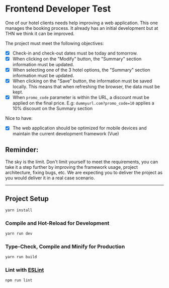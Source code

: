 # Frontend Developer Test

One of our hotel clients needs help improving a web application. This one manages the booking process. It already has an initial development but at THN we think it can be improved.

The project must meet the following objectives:

- [x] Check-in and check-out dates must be today and tomorrow.
- [x] When clicking on the "Modify" button, the "Summary" section information must be updated.
- [x] When selecting one of the 3 hotel options, the "Summary" section information must be updated.
- [x] When clicking on the "Save" button, the information must be saved locally. This means that when refreshing the browser, the data must be kept.
- [x] When `promo_code` parameter is within the URL, a discount must be applied on the final price. E.g: `dummyurl.com?promo_code=10` applies a 10% discount on the Summary section

Nice to have:

- [x] The web application should be optimized for mobile devices and maintain the current development framework (Vue)

## Reminder:

The sky is the limit. Don't limit yourself to meet the requirements, you can take it a step further by improving the framework usage, project architecture, fixing bugs, etc. We are expecting you to deliver the project as you would deliver it in a real case scenario.

---

## Project Setup

```sh
yarn install
```

### Compile and Hot-Reload for Development

```sh
yarn run dev
```

### Type-Check, Compile and Minify for Production

```sh
yarn run build
```

### Lint with [ESLint](https://eslint.org/)

```sh
npm run lint
```
